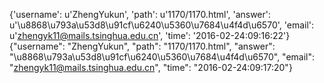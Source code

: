 {'username': u'ZhengYukun', 'path': u'1170/1170.html', 'answer': u'\u8868\u793a\u53d8\u91cf\u6240\u5360\u7684\u4f4d\u6570', 'email': u'zhengyk11@mails.tsinghua.edu.cn', 'time': '2016-02-24:09:16:22'}
{"username": "ZhengYukun", "path": "1170/1170.html", "answer": "\u8868\u793a\u53d8\u91cf\u6240\u5360\u7684\u4f4d\u6570", "email": "zhengyk11@mails.tsinghua.edu.cn", "time": "2016-02-24:09:17:20"}